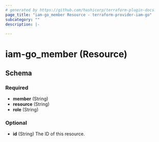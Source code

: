 ```yaml
---
# generated by https://github.com/hashicorp/terraform-plugin-docs
page_title: "iam-go_member Resource - terraform-provider-iam-go"
subcategory: ""
description: |-
  
---
```


# iam-go_member (Resource)





<!-- schema generated by tfplugindocs -->
## Schema

### Required

- **member** (String)
- **resource** (String)
- **role** (String)

### Optional

- **id** (String) The ID of this resource.


